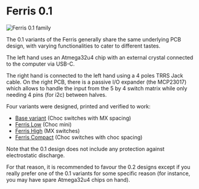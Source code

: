 Ferris 0.1
===

![Ferris 0.1 family](https://i.imgur.com/TCjkquR.jpg)

The 0.1 variants of the Ferris generally share the same underlying PCB design,
with varying functionalities to cater to different tastes.

The left hand uses an Atmega32u4 chip with an external crystal connected to the
computer via USB-C.

The right hand is connected to the left hand using a 4 poles TRRS Jack cable.
On the right PCB, there is a passive I/O expander (the MCP23017) which allows to
handle the input from the 5 by 4 switch matrix while only needing 4 pins (for i2c)
between halves.

Four variants were designed, printed and verified to work:
* [Base variant](base/readme.md) (Choc switches with MX spacing)
* [Ferris Low](low/readme.md) (Choc mini)
* [Ferris High](high/readme.md) (MX switches)
* [Ferris Compact](compact/readme.md) (Choc switches with choc spacing)

Note that the 0.1 design does not include any protection against electrostatic discharge.

For that reason, it is recommended to favour the 0.2 designs except if you really prefer
one of the 0.1 variants for some specific reason (for instance, you may have spare
Atmega32u4 chips on hand).
